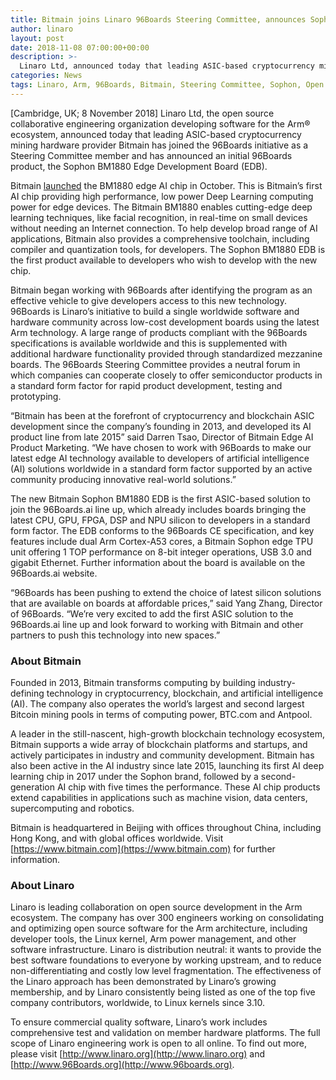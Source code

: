```yaml
---
title: Bitmain joins Linaro 96Boards Steering Committee, announces Sophon BM1880 Edge Development Board
author: linaro
layout: post
date: 2018-11-08 07:00:00+00:00
description: >-
  Linaro Ltd, announced today that leading ASIC-based cryptocurrency mining hardware provider Bitmain has joined the 96Boards initiative as a Steering Committee member and has announced an initial 96Boards product, the Sophon BM1880 Edge Development Board (EDB).
categories: News
tags: Linaro, Arm, 96Boards, Bitmain, Steering Committee, Sophon, Open Source
---
```

[Cambridge, UK; 8 November 2018] Linaro Ltd, the open source collaborative engineering organization developing software for the Arm® ecosystem, announced today that leading ASIC-based cryptocurrency mining hardware provider Bitmain has joined the 96Boards initiative as a Steering Committee member and has announced an initial 96Boards product, the Sophon BM1880 Edge Development Board (EDB).

Bitmain [launched](https://www.sophon.ai/post/36.html) the BM1880 edge AI chip in October. This is Bitmain’s first AI chip providing high performance, low power Deep Learning computing power for edge devices. The Bitmain BM1880 enables cutting-edge deep learning techniques, like facial recognition, in real-time on small devices without needing an Internet connection. To help develop broad range of AI applications, Bitmain also provides a comprehensive toolchain, including compiler and quantization tools, for developers. The Sophon BM1880 EDB is the first product available to developers who wish to develop with the new chip.

Bitmain began working with 96Boards after identifying the program as an effective vehicle to give developers access to this new technology. 96Boards is Linaro’s initiative to build a single worldwide software and hardware community across low-cost development boards using the latest Arm technology. A large range of products compliant with the 96Boards specifications is available worldwide and this is supplemented with additional hardware functionality provided through standardized mezzanine boards. The 96Boards Steering Committee provides a neutral forum in which companies can cooperate closely to offer semiconductor products in a standard form factor for rapid product development, testing and prototyping. 

“Bitmain has been at the forefront of cryptocurrency and blockchain ASIC development since the company’s founding in 2013, and developed its AI product line from late 2015” said Darren Tsao, Director of Bitmain Edge AI Product Marketing. “We have chosen to work with 96Boards to make our latest edge AI technology available to developers of artificial intelligence (AI) solutions worldwide in a standard form factor supported by an active community producing innovative real-world solutions.” 

The new Bitmain Sophon BM1880 EDB is the first ASIC-based solution to join the 96Boards.ai line up, which already includes boards bringing the latest CPU, GPU, FPGA, DSP and NPU silicon to developers in a standard form factor. The EDB conforms to the 96Boards CE specification, and key features include dual Arm Cortex-A53 cores, a Bitmain Sophon edge TPU unit offering 1 TOP performance on 8-bit integer operations, USB 3.0 and gigabit Ethernet. Further information about the board is available on the 96Boards.ai website. 

“96Boards has been pushing to extend the choice of latest silicon solutions that are available on boards at affordable prices,” said Yang Zhang, Director of 96Boards. “We’re very excited to add the first ASIC solution to the 96Boards.ai line up and look forward to working with Bitmain and other partners to push this technology into new spaces.”

### About Bitmain

Founded in 2013, Bitmain transforms computing by building industry-defining technology in cryptocurrency, blockchain, and artificial intelligence (AI). The company also operates the world’s largest and second largest Bitcoin mining pools in terms of computing power, BTC.com and Antpool.

A leader in the still-nascent, high-growth blockchain technology ecosystem, Bitmain supports a wide array of blockchain platforms and startups, and actively participates in industry and community development. Bitmain has also been active in the AI industry since late 2015, launching its first AI deep learning chip in 2017 under the Sophon brand, followed by a second-generation AI chip with five times the performance. These AI chip products extend capabilities in applications such as machine vision, data centers, supercomputing and robotics.

Bitmain is headquartered in Beijing with offices throughout China, including Hong Kong, and with global offices worldwide. Visit [https://www.bitmain.com](https://www.bitmain.com) for further information. 

### About Linaro

Linaro is leading collaboration on open source development in the Arm ecosystem. The company has over 300 engineers working on consolidating and optimizing open source software for the Arm architecture, including developer tools, the Linux kernel, Arm power management, and other software infrastructure. Linaro is distribution neutral: it wants to provide the best software foundations to everyone by working upstream, and to reduce non-differentiating and costly low level fragmentation. The effectiveness of the Linaro approach has been demonstrated by Linaro’s growing membership, and by Linaro consistently being listed as one of the top five company contributors, worldwide, to Linux kernels since 3.10.

To ensure commercial quality software, Linaro’s work includes comprehensive test and validation on member hardware platforms. The full scope of Linaro engineering work is open to all online. To find out more, please visit [http://www.linaro.org](http://www.linaro.org) and [http://www.96Boards.org](http://www.96boards.org).
